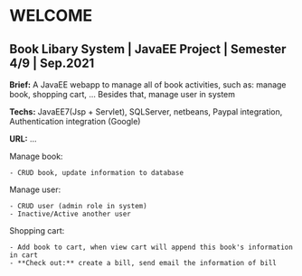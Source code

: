 # WELCOME

## Book Libary System | JavaEE Project | Semester 4/9 | Sep.2021

**Brief:** A JavaEE webapp to manage all of book activities, such as: manage book, shopping cart, ... Besides that, manage user in system

**Techs:** JavaEE7(Jsp + Servlet), SQLServer, netbeans, Paypal integration, Authentication integration (Google)

**URL:** ...

Manage book:

    - CRUD book, update information to database

Manage user:

    - CRUD user (admin role in system)
    - Inactive/Active another user

Shopping cart:

    - Add book to cart, when view cart will append this book's information in cart
    - **Check out:** create a bill, send email the information of bill
